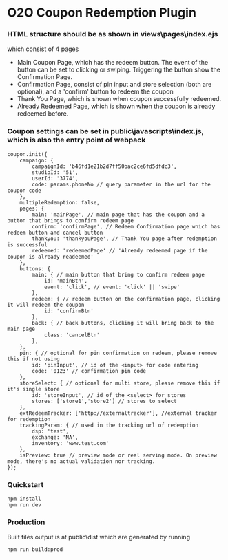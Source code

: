 # O2O Coupon Redemption Plugin

### HTML structure should be as shown in views\pages\index.ejs

which consist of 4 pages
- Main Coupon Page, which has the redeem button. The event of the button can be set to clicking or swiping. Triggering the button show the Confirmation Page.
- Confirmation Page, consist of pin input and store selection (both are optional), and a 'confirm' button to redeem the coupon
- Thank You Page, which is shown when coupon successfully redeemed.
- Already Redeemed Page, which is shown when the coupon is already redeemed before.


### Coupon settings can be set in public\javascripts\index.js, which is also the entry point of webpack
```
coupon.init({
    campaign: {
        campaignId: 'b46fd1e21b2d7ff50bac2ce6fd5dfdc3',
        studioId: '51',
        userId: '3774',
        code: params.phoneNo // query parameter in the url for the coupon code
    },
    multipleRedemption: false,
    pages: {
        main: 'mainPage', // main page that has the coupon and a button that brings to confirm redeem page
        confirm: 'confirmPage', // Redeem Confirmation page which has redeem button and cancel button
        thankyou: 'thankyouPage', // Thank You page after redemption is successful
        redeemed: 'redeemedPage' // 'Already redeemed page if the coupon is already readeemed'
    },
    buttons: {
        main: { // main button that bring to confirm redeem page
            id: 'mainBtn',
            event: 'click', // event: 'click' || 'swipe'
        },
        redeem: { // redeem button on the confirmation page, clicking it will redeem the coupon
            id: 'confirmBtn'
        },
        back: { // back buttons, clicking it will bring back to the main page
            class: 'cancelBtn'
        },
    },
    pin: { // optional for pin confirmation on redeem, please remove this if not using
    	id: 'pinInput', // id of the <input> for code entering
    	code: '0123' // confirmation pin code
    },
    storeSelect: { // optional for multi store, please remove this if it's single store
    	id: 'storeInput', // id of the <select> for stores
        stores: ['store1','store2'] // stores to select
    },
    extRedeemTracker: ['http://externaltracker'], //external tracker for redemption
    trackingParam: { // used in the tracking url of redemption
    	dsp: 'test',
    	exchange: 'NA',
    	inventory: 'www.test.com'
    },
    isPreview: true // preview mode or real serving mode. On preview mode, there's no actual validation nor tracking.
});
```

### Quickstart
```
npm install
npm run dev
```

### Production
Built files output is at public\dist which are generated by running 

`npm run build:prod`
